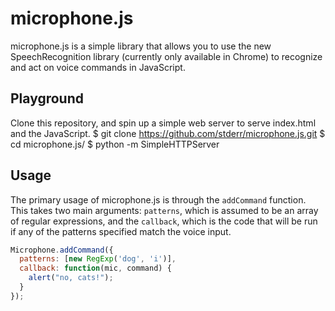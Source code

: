 # microphone.js
microphone.js is a simple library that allows you to use the new SpeechRecognition library
(currently only available in Chrome) to recognize and act on voice commands in JavaScript.

## Playground
Clone this repository, and spin up a simple web server to serve index.html and the JavaScript.
    $ git clone https://github.com/stderr/microphone.js.git
    $ cd microphone.js/
    $ python -m SimpleHTTPServer

## Usage
The primary usage of microphone.js is through the `addCommand` function. This takes two main arguments:
`patterns`, which is assumed to be an array of regular expressions, and the `callback`, which is
the code that will be run if any of the patterns specified match the voice input.
```javascript
Microphone.addCommand({
  patterns: [new RegExp('dog', 'i')],
  callback: function(mic, command) {
    alert("no, cats!");
  }
});
```
